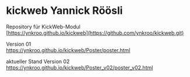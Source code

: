# kickweb Yannick Röösli
Repository für KickWeb-Modul<br>
[https://ynkroo.github.io/kickweb](https://github.com/ynkroo/kickweb.git)

Version 01<br>
https://ynkroo.github.io/kickweb/Poster/poster.html


aktueller Stand Version 02<br>
https://ynkroo.github.io/kickweb/Poster_v02/poster_v02.html
